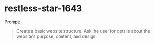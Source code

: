 # restless-star-1643

Prompt:
> Create a basic website structure. Ask the user for details about the website's purpose, content, and design.